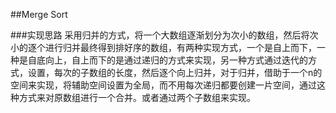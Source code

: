 ##Merge Sort

###实现思路
采用归并的方式，将一个大数组逐渐划分为次小的数组，然后将次小的逐个进行归并最终得到排好序的数组，有两种实现方式，一个是自上而下，一种是自底向上，自上而下的是通过递归的方式来实现，另一种方式通过迭代的方式，设置，每次的子数组的长度，然后逐个向上归并，对于归并，借助于一个n的空间来实现，将辅助空间设置为全局，而不用每次递归都要创建一片空间，通过这种方式来对原数组进行一个合并。或者通过两个子数组来实现。